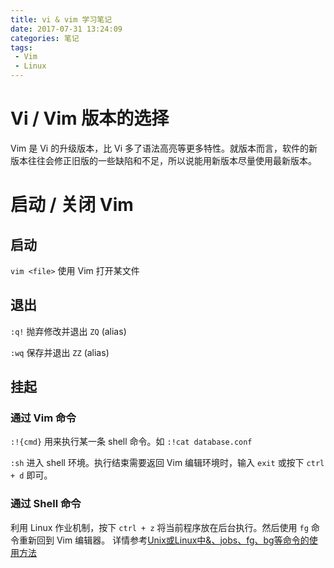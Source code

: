 ```yaml
---
title: vi & vim 学习笔记
date: 2017-07-31 13:24:09
categories: 笔记
tags:
 - Vim
 - Linux
---
```


# Vi / Vim 版本的选择

Vim 是 Vi 的升级版本，比 Vi 多了语法高亮等更多特性。就版本而言，软件的新版本往往会修正旧版的一些缺陷和不足，所以说能用新版本尽量使用最新版本。

# 启动 / 关闭 Vim

## 启动

`vim <file>` 使用 Vim 打开某文件

## 退出

`:q!` 抛弃修改并退出
`ZQ` (alias)

`:wq` 保存并退出
`ZZ` (alias)

## 挂起

### 通过 Vim 命令

`:!{cmd}` 用来执行某一条 shell 命令。如 `:!cat database.conf`

`:sh` 进入 shell 环境。执行结束需要返回 Vim 编辑环境时，输入 `exit` 或按下 `ctrl + d` 即可。

### 通过 Shell 命令

利用 Linux 作业机制，按下 `ctrl + z` 将当前程序放在后台执行。然后使用 `fg` 命令重新回到 Vim 编辑器。
详情参考[Unix或Linux中&、jobs、fg、bg等命令的使用方法](http://blog.sina.com.cn/s/blog_673ee2b50100iywr.html)

